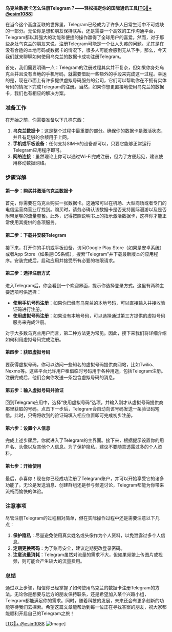 **乌克兰数据卡怎么注册Telegram？——轻松搞定你的国际通讯工具[[TG💪+ @esim1088](https://t.me/s/esim1088)]**

在当今这个高度互联的世界里，Telegram已经成为了许多人日常生活中不可或缺的一部分。无论你是想和朋友保持联系，还是需要一个高效的工作沟通平台，Telegram都以其强大的功能和便捷的操作赢得了全球用户的喜爱。然而，对于那些身处乌克兰的朋友来说，注册Telegram可能是一个让人头疼的问题。尤其是在没有合适的本地号码或数据卡的情况下，很多人可能会感到无从下手。那么，今天我们就来聊聊如何使用乌克兰的数据卡成功注册Telegram。

首先，我们需要明确一点：Telegram的注册过程其实并不复杂，但如果你身处乌克兰并且没有当地的手机号码，就需要借助一些额外的手段来完成这一过程。幸运的是，现在市面上有许多提供虚拟号码服务的公司，它们可以帮助你在不拥有实体号码的情况下完成Telegram的注册。当然，如果你想更直接地使用乌克兰的数据卡，我们也有相应的解决方案。

### 准备工作

在开始之前，你需要准备以下几样东西：

1. **乌克兰数据卡**：这是整个过程中最重要的部分。确保你的数据卡是激活状态，并且有足够的余额用于上网。
2. **手机或平板设备**：任何支持SIM卡的设备都可以，只要它能够正常运行Telegram应用程序即可。
3. **网络连接**：虽然理论上你可以通过Wi-Fi完成注册，但为了方便起见，建议使用移动数据网络。

### 步骤详解

#### 第一步：购买并激活乌克兰数据卡

首先，你需要在乌克兰购买一张数据卡。这通常可以在机场、大型商场或者专门的电信运营商营业厅找到。购买时，请务必确认该数据卡是否支持国际漫游以及是否附带足够的流量套餐。此外，记得按照说明书上的指示激活数据卡，这样你才能正常使用其提供的各项服务。

#### 第二步：下载并安装Telegram

接下来，打开你的手机或平板设备，访问Google Play Store（如果是安卓系统）或者App Store（如果是iOS系统），搜索“Telegram”并下载最新版本的应用程序。安装完成后，启动应用并接受所有必要的权限请求。

#### 第三步：选择注册方式

进入Telegram后，你会看到一个欢迎界面，提示你选择登录方式。这里有两种主要选项可供选择：
- **使用手机号码注册**：如果你已经有乌克兰的本地号码，可以直接输入并接收验证码进行注册。
- **使用虚拟号码注册**：如果没有本地号码，可以选择通过第三方提供的虚拟号码服务来完成注册。

对于大多数乌克兰用户而言，第二种方法更为常见。因此，接下来我们将详细介绍如何利用虚拟号码完成注册。

#### 第四步：获取虚拟号码

要获得虚拟号码，你可以访问一些知名的虚拟号码提供商网站，比如Twilio、Nexmo等。这些平台允许用户租借临时号码用于各种用途，包括Telegram注册。注册完成后，他们会向你发送一条包含虚拟号码的消息。

#### 第五步：输入虚拟号码并验证

回到Telegram应用中，选择“使用虚拟号码”选项，并输入刚才从虚拟号码提供商那里获取的号码。点击下一步后，Telegram会自动向该号码发送一条验证码短信。此时，只需将收到的验证码填入相应位置即可完成初步注册。

#### 第六步：设置个人信息

完成上述步骤后，你就进入了Telegram的主界面。接下来，根据提示设置你的用户名、头像以及其他个人信息。为了保护隐私，建议不要随意透露过多的个人资料。

#### 第七步：开始使用

最后，恭喜你！现在你已经成功注册了Telegram账户，并可以开始享受它的诸多功能了。无论是发送消息、创建群组还是参与频道讨论，Telegram都能为你带来流畅而愉快的体验。

### 注意事项

尽管注册Telegram的过程相对简单，但在实际操作过程中还是需要注意以下几点：

1. **保护隐私**：尽量避免使用真实姓名或头像作为个人资料，以免泄露过多个人信息。
2. **定期更换密码**：为了账号安全，建议定期更改登录密码。
3. **注意流量消耗**：Telegram虽然对流量的需求不大，但如果频繁上传图片或视频，则可能会产生较大的流量费用。

### 总结

通过以上步骤，相信你已经掌握了如何使用乌克兰的数据卡注册Telegram的方法。无论你是想要与远方的朋友保持联系，还是希望加入某个兴趣小组，Telegram都能满足你的需求。同时，随着科技的发展，未来还会有更多创新的功能等待我们去探索。希望这篇文章能帮助到每一位正在寻找答案的朋友，祝大家都能顺利开启自己的Telegram之旅！

[[TG💪+ @esim1088](https://t.me/s/esim1088) ![Image](https://i.postimg.cc/4NQfJmqS/Snipaste-2025-05-13-00-14-12.png)]